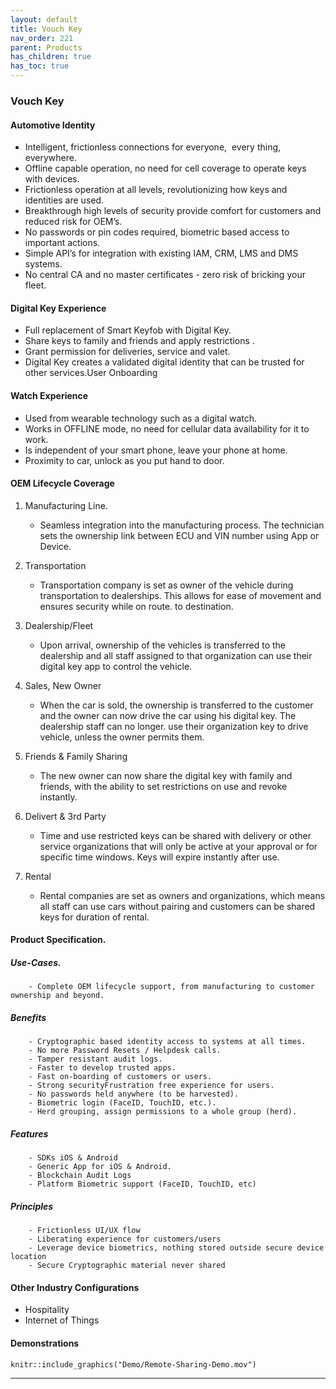 ```yaml
---
layout: default
title: Vouch Key
nav_order: 221
parent: Products
has_children: true
has_toc: true
---
```


### Vouch Key

#### Automotive Identity

- Intelligent, frictionless connections for everyone,  every thing, everywhere.
- Offline capable operation, no need for cell coverage to operate keys with devices.
- Frictionless operation at all levels, revolutionizing how keys and identities are used.
- Breakthrough high levels of security provide comfort for customers and reduced risk for OEM’s.
- No passwords or pin codes required, biometric based access to important actions.
- Simple API’s for integration with existing IAM, CRM, LMS and DMS systems.
- No central CA and no master certificates - zero risk of bricking your fleet.


#### Digital Key Experience

- Full replacement of Smart Keyfob with Digital Key.
- Share keys to family and friends and apply restrictions .
- Grant permission for deliveries, service and valet.
- Digital Key creates a validated digital identity that can be trusted for other services.User Onboarding

#### Watch Experience

- Used from wearable technology such as a digital watch.
- Works in OFFLINE mode, no need for cellular data availability for it to work.
- Is independent of your smart phone, leave your phone at home.
- Proximity to car, unlock as you put hand to door.

#### OEM Lifecycle Coverage

1. Manufacturing Line.
    - Seamless integration into the manufacturing process. The technician sets the ownership link between ECU and VIN number using App or Device.

2. Transportation
    - Transportation company is set as owner of the vehicle during transportation to dealerships. This allows for ease of movement and ensures security while on route. to destination.

3. Dealership/Fleet
    - Upon arrival, ownership of the vehicles is transferred to the dealership and all staff assigned to that organization can use their digital key app to control the vehicle.

4. Sales, New Owner
    - When the car is sold, the ownership is transferred to the customer and the owner can now drive the car using his digital key. The dealership staff can no longer. use their organization key to drive vehicle, unless the owner permits them.

5. Friends & Family Sharing
    - The new owner can now share the digital key with family and friends, with the ability to set restrictions on use and revoke instantly.

6. Delivert & 3rd Party
    - Time and use restricted keys can be shared with delivery or other service organizations that will only be active at your approval or for specific time windows. Keys will expire instantly after use.

7. Rental
    - Rental companies are set as owners and organizations, which means all staff can use cars without pairing and customers can be shared keys for duration of rental.

#### Product Specification.

##### Use-Cases.

        - Complete OEM lifecycle support, from manufacturing to customer ownership and beyond.

##### Benefits
        - Cryptographic based identity access to systems at all times.
        - No more Password Resets / Helpdesk calls.
        - Tamper resistant audit logs.
        - Faster to develop trusted apps.
        - Fast on-boarding of customers or users.
        - Strong securityFrustration free experience for users.
        - No passwords held anywhere (to be harvested).
        - Biometric login (FaceID, TouchID, etc.).
        - Herd grouping, assign permissions to a whole group (herd).

##### Features

        - SDKs iOS & Android
        - Generic App for iOS & Android.
        - Blockchain Audit Logs
        - Platform Biometric support (FaceID, TouchID, etc)

##### Principles

        - Frictionless UI/UX flow
        - Liberating experience for customers/users
        - Leverage device biometrics, nothing stored outside secure device location
        - Secure Cryptographic material never shared


#### Other Industry Configurations

- Hospitality
- Internet of Things

#### Demonstrations

```{r VK_sharing, echo=FALSE, fig.cap="Vouch Identity Gmail Login", fig.align = 'center', out.width = '100%'}
knitr::include_graphics("Demo/Remote-Sharing-Demo.mov")
```


***